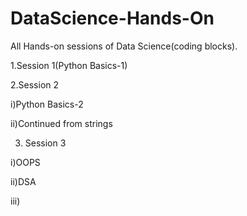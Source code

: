 # DataScience-Hands-On
All Hands-on sessions of Data Science(coding blocks).


1.Session 1(Python Basics-1)

2.Session 2

i)Python Basics-2

ii)Continued from strings

3. Session 3

i)OOPS

ii)DSA

iii)
